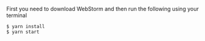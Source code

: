 First you need to download WebStorm and then run the following using your terminal

    $ yarn install
    $ yarn start
    
   